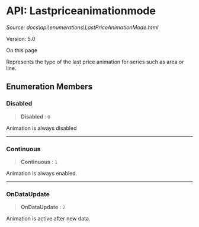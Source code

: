 # API: Lastpriceanimationmode

*Source: docs\api\enumerations\LastPriceAnimationMode.html*

Version: 5.0

On this page

Represents the type of the last price animation for series such as area or line.

## Enumeration Members[​](LastPriceAnimationMode.html#enumeration-members "Direct link to Enumeration Members")

### Disabled[​](LastPriceAnimationMode.html#disabled "Direct link to Disabled")

> **Disabled** : `0`

Animation is always disabled

* * *

### Continuous[​](LastPriceAnimationMode.html#continuous "Direct link to Continuous")

> **Continuous** : `1`

Animation is always enabled.

* * *

### OnDataUpdate[​](LastPriceAnimationMode.html#ondataupdate "Direct link to OnDataUpdate")

> **OnDataUpdate** : `2`

Animation is active after new data.
